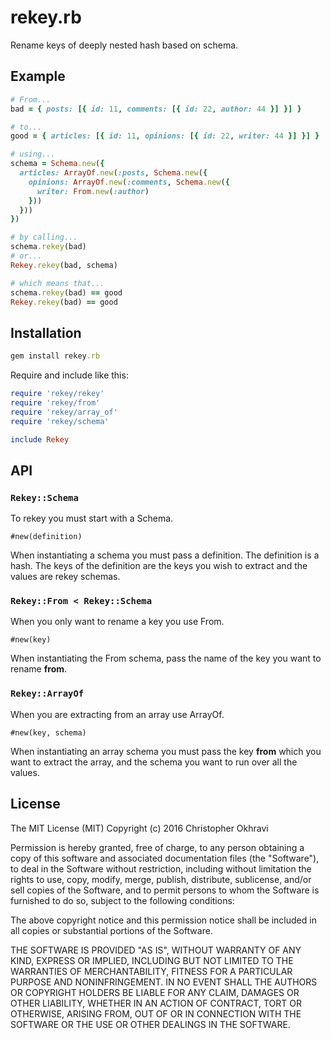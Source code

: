 # rekey.rb

Rename keys of deeply nested hash based on schema.


## Example

```ruby
# From...
bad = { posts: [{ id: 11, comments: [{ id: 22, author: 44 }] }] }

# to...
good = { articles: [{ id: 11, opinions: [{ id: 22, writer: 44 }] }] }

# using...
schema = Schema.new({
  articles: ArrayOf.new(:posts, Schema.new({
    opinions: ArrayOf.new(:comments, Schema.new({
      writer: From.new(:author)
    }))
  }))
})

# by calling...
schema.rekey(bad)
# or...
Rekey.rekey(bad, schema)

# which means that...
schema.rekey(bad) == good
Rekey.rekey(bad) == good
```


## Installation

```ruby
gem install rekey.rb
```

Require and include like this:

```ruby
require 'rekey/rekey'
require 'rekey/from'
require 'rekey/array_of'
require 'rekey/schema'

include Rekey
```







## API

### `Rekey::Schema`

To rekey you must start with a Schema.

`#new(definition)`

When instantiating a schema you must pass a definition. The definition is a hash. The keys of the definition are the keys you wish to extract and the values are rekey schemas.

### `Rekey::From < Rekey::Schema`

When you only want to rename a key you use From.

`#new(key)`

When instantiating the From schema, pass the name of the key you want to rename **from**.


### `Rekey::ArrayOf`

When you are extracting from an array use ArrayOf.

`#new(key, schema)`

When instantiating an array schema you must pass the key **from** which you want to extract the array, and the schema you want to run over all the values.





## License

The MIT License (MIT) Copyright (c) 2016 Christopher Okhravi

Permission is hereby granted, free of charge, to any person obtaining a copy of this software and associated documentation files (the "Software"), to deal in the Software without restriction, including without limitation the rights to use, copy, modify, merge, publish, distribute, sublicense, and/or sell copies of the Software, and to permit persons to whom the Software is furnished to do so, subject to the following conditions:

The above copyright notice and this permission notice shall be included in all copies or substantial portions of the Software.

THE SOFTWARE IS PROVIDED "AS IS", WITHOUT WARRANTY OF ANY KIND, EXPRESS OR IMPLIED, INCLUDING BUT NOT LIMITED TO THE WARRANTIES OF MERCHANTABILITY, FITNESS FOR A PARTICULAR PURPOSE AND NONINFRINGEMENT. IN NO EVENT SHALL THE AUTHORS OR COPYRIGHT HOLDERS BE LIABLE FOR ANY CLAIM, DAMAGES OR OTHER LIABILITY, WHETHER IN AN ACTION OF CONTRACT, TORT OR OTHERWISE, ARISING FROM, OUT OF OR IN CONNECTION WITH THE SOFTWARE OR THE USE OR OTHER DEALINGS IN THE SOFTWARE.
